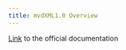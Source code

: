 ```yaml
---
title: mvdXML1.0 Overview
---
```


<a href="http://www.buildingsmart-tech.org/downloads/accompanying-documents/formats/mvdxml-documentation/mvdXML_V1-0.pdf">Link</a> to the official documentation

